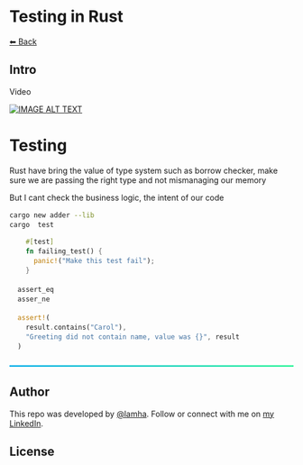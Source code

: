 # Testing in Rust

[⬅ Back](../README.md)

## Intro 
Video

<div>
  <a href="https://www.youtube.com/watch?v=18-7NoNPO30"><img src="https://img.youtube.com/vi/18-7NoNPO30/0.jpg" alt="IMAGE ALT TEXT"></a>
</div>

# Testing 
Rust have bring the value of type system such as borrow checker, make sure we are passing the right type and not mismanaging our memory 

But I cant check the business logic, the intent of our code  

```Bash
cargo new adder --lib
cargo  test

```

```Rust
    #[test]
    fn failing_test() {
      panic!("Make this test fail");
    }

  assert_eq
  asser_ne

  assert!(
    result.contains("Carol"),
    "Greeting did not contain name, value was {}", result
  )

```




<p><img type="separator" height=8px width="100%" src="https://github.com/HaLamUs/nft-drop/blob/main/assets/aqua.png"></p>

## Author

This repo was developed by [@lamha](https://github.com/HaLamUs). 
Follow or connect with me on [my LinkedIn](https://www.linkedin.com/in/lamhacs). 

## License